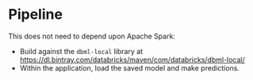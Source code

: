 # Pipeline

This does not need to depend upon Apache Spark:
* Build against the `dbml-local` library at https://dl.bintray.com/databricks/maven/com/databricks/dbml-local/
* Within the application, load the saved model and make predictions.
